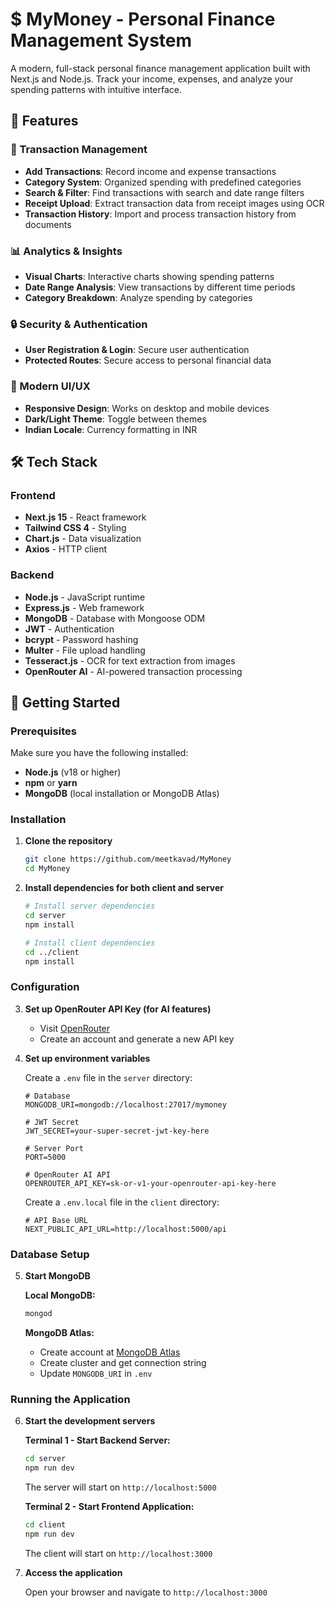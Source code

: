 # $ MyMoney - Personal Finance Management System

A modern, full-stack personal finance management application built with Next.js and Node.js. Track your income, expenses, and analyze your spending patterns with intuitive interface.

## 🌟 Features

### 💸 Transaction Management
- **Add Transactions**: Record income and expense transactions
- **Category System**: Organized spending with predefined categories
- **Search & Filter**: Find transactions with search and date range filters
- **Receipt Upload**: Extract transaction data from receipt images using OCR
- **Transaction History**: Import and process transaction history from documents

### 📊 Analytics & Insights
- **Visual Charts**: Interactive charts showing spending patterns
- **Date Range Analysis**: View transactions by different time periods
- **Category Breakdown**: Analyze spending by categories

### 🔒 Security & Authentication
- **User Registration & Login**: Secure user authentication
- **Protected Routes**: Secure access to personal financial data

### 📱 Modern UI/UX
- **Responsive Design**: Works on desktop and mobile devices
- **Dark/Light Theme**: Toggle between themes
- **Indian Locale**: Currency formatting in INR

## 🛠️ Tech Stack

### Frontend
- **Next.js 15** - React framework
- **Tailwind CSS 4** - Styling
- **Chart.js** - Data visualization
- **Axios** - HTTP client

### Backend
- **Node.js** - JavaScript runtime
- **Express.js** - Web framework
- **MongoDB** - Database with Mongoose ODM
- **JWT** - Authentication
- **bcrypt** - Password hashing
- **Multer** - File upload handling
- **Tesseract.js** - OCR for text extraction from images
- **OpenRouter AI** - AI-powered transaction processing


## 🚀 Getting Started

### Prerequisites

Make sure you have the following installed:
- **Node.js** (v18 or higher)
- **npm** or **yarn**
- **MongoDB** (local installation or MongoDB Atlas)

### Installation

1. **Clone the repository**
   ```bash
   git clone https://github.com/meetkavad/MyMoney
   cd MyMoney
   ```

2. **Install dependencies for both client and server**
   ```bash
   # Install server dependencies
   cd server
   npm install

   # Install client dependencies
   cd ../client
   npm install
   ```

### Configuration

3. **Set up OpenRouter API Key (for AI features)**

   - Visit [OpenRouter](https://openrouter.ai/settings/keys)
   - Create an account and generate a new API key

4. **Set up environment variables**

   Create a `.env` file in the `server` directory:
   ```env
   # Database
   MONGODB_URI=mongodb://localhost:27017/mymoney

   # JWT Secret
   JWT_SECRET=your-super-secret-jwt-key-here

   # Server Port
   PORT=5000

   # OpenRouter AI API
   OPENROUTER_API_KEY=sk-or-v1-your-openrouter-api-key-here
   ```

   Create a `.env.local` file in the `client` directory:
   ```env
   # API Base URL
   NEXT_PUBLIC_API_URL=http://localhost:5000/api
   ```

### Database Setup

5. **Start MongoDB**
   
   **Local MongoDB:**
   ```bash
   mongod
   ```

   **MongoDB Atlas:**
   - Create account at [MongoDB Atlas](https://www.mongodb.com/atlas)
   - Create cluster and get connection string
   - Update `MONGODB_URI` in `.env`

### Running the Application

6. **Start the development servers**

   **Terminal 1 - Start Backend Server:**
   ```bash
   cd server
   npm run dev
   ```
   The server will start on `http://localhost:5000`

   **Terminal 2 - Start Frontend Application:**
   ```bash
   cd client
   npm run dev
   ```
   The client will start on `http://localhost:3000`

7. **Access the application**
   
   Open your browser and navigate to `http://localhost:3000`
